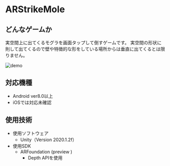 # ARStrikeMole
## どんなゲームか
実空間上に出てくるモグラを画面タップして倒すゲームです。
実空間の形状に則して出てくるので壁や特徴的な形をしている場所からは垂直に出てくるとは限りません。

![demo](https://user-images.githubusercontent.com/35944165/92303780-22c8f080-efb3-11ea-9eb7-626361de5323.gif)

## 対応機種
- Android ver8.0以上
- iOSでは対応未確認

## 使用技術
- 使用ソフトウェア
  - Unity（Version 2020.1.2f）
- 使用SDK
  - ARFoundation (preview )
    - Depth APIを使用

